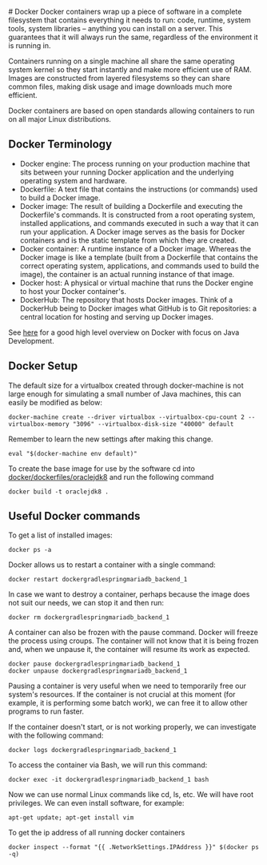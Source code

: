 # Docker
Docker containers wrap up a piece of software in a complete filesystem that contains everything it needs to run: code, runtime, system tools, system libraries – anything you can install on a server. This guarantees that it will always run the same, regardless of the environment it is running in. 

Containers running on a single machine all share the same operating system kernel so they start instantly and make more efficient use of RAM. Images are constructed from layered filesystems so they can share common files, making disk usage and image downloads much more efficient.

Docker containers are based on open standards allowing containers to run on all major Linux distributions.

## Docker Terminology

* Docker engine: The process running on your production machine that sits between your running Docker application and the underlying operating system and hardware.
* Dockerfile: A text file that contains the instructions (or commands) used to build a Docker image.
* Docker image: The result of building a Dockerfile and executing the Dockerfile's commands. It is constructed from a root operating system, installed applications, and commands executed in such a way that it can run your application. A Docker image serves as the basis for Docker containers and is the static template from which they are created.
* Docker container: A runtime instance of a Docker image. Whereas the Docker image is like a template (built from a Dockerfile that contains the correct operating system, applications, and commands used to build the image), the container is an actual running instance of that image.
* Docker host: A physical or virtual machine that runs the Docker engine to host your Docker container's.
* DockerHub: The repository that hosts Docker images. Think of a DockerHub being to Docker images what GitHub is to Git repositories: a central location for hosting and serving up Docker images.

See [here](http://www.javaworld.com/article/3000781/development-tools/open-source-java-projects-docker.html) for a good high level overview on Docker with focus on Java Development. 

## Docker Setup
The default size for a virtualbox created through docker-machine is not large enough for simulating a small number 
of Java machines, this can easily be modified as below:

    docker-machine create --driver virtualbox --virtualbox-cpu-count 2 --virtualbox-memory "3096" --virtualbox-disk-size "40000" default

Remember to learn the new settings after making this change.

    eval "$(docker-machine env default)" 
    
To create the base image for use by the software cd into [docker/dockerfiles/oraclejdk8](../docker/dockerfiles/oraclejdk8) and run the following command

    docker build -t oraclejdk8 . 

## Useful Docker commands
To get a list of installed images:

    docker ps -a 
    
Docker allows us to restart a container with a single command:

    docker restart dockergradlespringmariadb_backend_1
    
In case we want to destroy a container, perhaps because the image does not suit our needs, we can stop it and then run:

    docker rm dockergradlespringmariadb_backend_1
    
A container can also be frozen with the pause command. Docker will freeze the process using croups. The container will not know that it is being frozen and, when we unpause it, the container will resume its work as expected.

    docker pause dockergradlespringmariadb_backend_1
    docker unpause dockergradlespringmariadb_backend_1 
    
Pausing a container is very useful when we need to temporarily free our system's resources. If the container is not crucial at this moment (for example, it is performing some batch work), we can free it to allow other programs to run faster.

If the container doesn't start, or is not working properly, we can investigate with the following command:

    docker logs dockergradlespringmariadb_backend_1
    
To access the container via Bash, we will run this command:

    docker exec -it dockergradlespringmariadb_backend_1 bash 
    
Now we can use normal Linux commands like cd, ls, etc. We will have root privileges. We can even install software, for example:

    apt-get update; apt-get install vim

To get the ip address of all running docker containers 

    docker inspect --format "{{ .NetworkSettings.IPAddress }}" $(docker ps -q)
